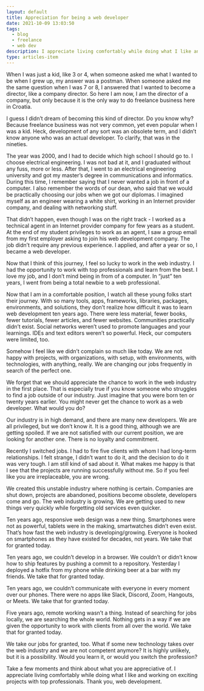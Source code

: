 ```yaml
---
layout: default
title: Appreciation for being a web developer
date: 2021-10-09 13:03:50
tags:
  - blog
  - freelance
  - web dev
description: I appreciate living comfortably while doing what I like and working on exciting projects with top professionals. Thank you, web development.
type: articles-item
---
```


When I was just a kid, like 3 or 4, when someone asked me what I wanted to be when I grew up, my answer was a postman. When someone asked me the same question when I was 7 or 8, I answered that I wanted to become a director, like a company director. So here I am now, I am the director of a company, but only because it is the only way to do freelance business here in Croatia.

I guess I didn’t dream of becoming this kind of director. Do you know why? Because freelance business was not very common, yet even popular when I was a kid. Heck, development of any sort was an obsolete term, and I didn’t know anyone who was an actual developer. To clarify, that was in the nineties.

The year was 2000, and I had to decide which high school I should go to. I choose electrical engineering. I was not bad at it, and I graduated without any fuss, more or less. After that, I went to an electrical engineering university and got my master’s degree in communications and informatics. During this time, I remember saying that I never wanted a job in front of a computer. I also remember the words of our dean, who said that we would be practically choosing our jobs when we got our diplomas. I imagined myself as an engineer wearing a white shirt, working in an Internet provider company, and dealing with networking stuff.

That didn’t happen, even though I was on the right track - I worked as a technical agent in an Internet provider company for few years as a student. At the end of my student privileges to work as an agent, I saw a group email from my first employer asking to join his web development company. The job didn’t require any previous experience. I applied, and after a year or so, I became a web developer.

Now that I think of this journey, I feel so lucky to work in the web industry. I had the opportunity to work with top professionals and learn from the best. I love my job, and I don’t mind being in from of a computer. In “just” ten years, I went from being a total newbie to a web professional.

Now that I am in a comfortable position, I watch all these young folks start their journey. With so many tools, apps, frameworks, libraries, packages, environments, and solutions, they don’t realize how difficult it was to learn web development ten years ago. There were less material, fewer books, fewer tutorials, fewer articles, and fewer websites. Communities practically didn’t exist. Social networks weren’t used to promote languages and your learnings. IDEs and text editors weren’t so powerful. Heck, our computers were limited, too.

Somehow I feel like we didn’t complain so much like today. We are not happy with projects, with organizations, with setup, with environments, with technologies, with anything, really. We are changing our jobs frequently in search of the perfect one.

We forget that we should appreciate the chance to work in the web industry in the first place. That is especially true if you know someone who struggles to find a job outside of our industry. Just imagine that you were born ten or twenty years earlier. You might never get the chance to work as a web developer. What would you do?

Our industry is in high demand, and there are many new developers. We are all privileged, but we don’t know it. It is a good thing, although we are getting spoiled. If we are not satisfied with our current position, we are looking for another one. There is no loyalty and commitment.

Recently I switched jobs. I had to fire five clients with whom I had long-term relationships. I felt strange, I didn’t want to do it, and the decision to do it was very tough. I am still kind of sad about it. What makes me happy is that I see that the projects are running successfully without me. So if you feel like you are irreplaceable, you are wrong.

We created this unstable industry where nothing is certain. Companies are shut down, projects are abandoned, positions become obsolete, developers come and go. The web industry is growing. We are getting used to new things very quickly while forgetting old services even quicker.

Ten years ago, responsive web design was a new thing. Smartphones were not as powerful, tablets were in the making, smartwatches didn’t even exist. That’s how fast the web industry is developing/growing. Everyone is hooked on smartphones as they have existed for decades, not years. We take that for granted today.

Ten years ago, we couldn’t develop in a browser. We couldn’t or didn’t know how to ship features by pushing a commit to a repository. Yesterday I deployed a hotfix from my phone while drinking beer at a bar with my friends. We take that for granted today.

Ten years ago, we couldn’t communicate with everyone in every moment over our phones. There were no apps like Slack, Discord, Zoom, Hangouts, or Meets. We take that for granted today.

Five years ago, remote working wasn’t a thing. Instead of searching for jobs locally, we are searching the whole world. Nothing gets in a way if we are given the opportunity to work with clients from all over the world. We take that for granted today.

We take our jobs for granted, too. What if some new technology takes over the web industry and we are not competent anymore? It is highly unlikely, but it is a possibility. Would you learn it, or would you switch the profession?

Take a few moments and think about what you are appreciative of. I appreciate living comfortably while doing what I like and working on exciting projects with top professionals. Thank you, web development.
